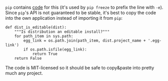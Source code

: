 `pip` contains [code][1] for this (it's used by `pip freeze` to prefix the line with `-e`). Since `pip`'s API is not guaranteed to be stable, it's best to copy the code into the own application instead of importing it from `pip`:

    def dist_is_editable(dist):
        """Is distribution an editable install?"""
        for path_item in sys.path:
            egg_link = os.path.join(path_item, dist.project_name + '.egg-link')
            if os.path.isfile(egg_link):
                return True
        return False

The code is MIT-licensed so it should be safe to copy&paste into pretty much any project.

  [1]: https://github.com/pypa/pip/blob/0964c9797c1e8de901b045f66fe4d91502cc9877/pip/utils/__init__.py#L318-L324